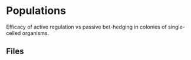 # Populations
Efficacy of active regulation vs passive bet-hedging in colonies of single-celled organisms.

## Files
